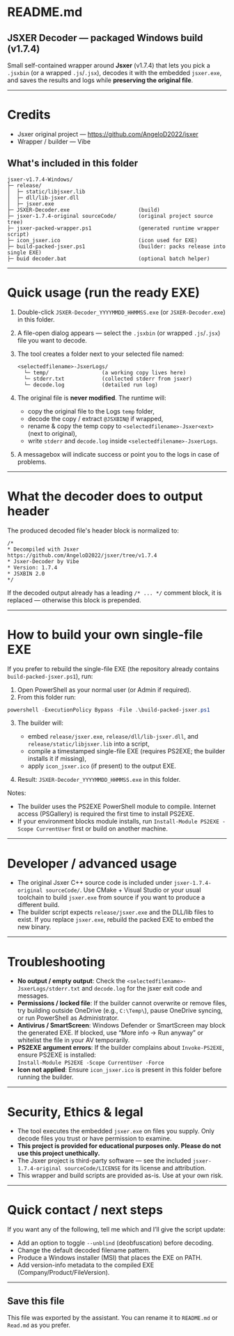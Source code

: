 # README.md

## JSXER Decoder — packaged Windows build (v1.7.4)
Small self-contained wrapper around **Jsxer** (v1.7.4) that lets you pick a `.jsxbin` (or a wrapped `.js`/`.jsx`), decodes it with the embedded `jsxer.exe`, and saves the results and logs while **preserving the original file**.

---

# Credits
- Jsxer original project — https://github.com/AngeloD2022/jsxer  
- Wrapper / builder — Vibe

## What's included in this folder
```
jsxer-v1.7.4-Windows/
├─ release/
│  ├─ static/libjsxer.lib
│  ├─ dll/lib-jsxer.dll
│  ├─ jsxer.exe
├─ JSXER-Decoder.exe                      (build)
├─ jsxer-1.7.4-original sourceCode/       (original project source tree)
├─ jsxer-packed-wrapper.ps1               (generated runtime wrapper script)
├─ icon_jsxer.ico                         (icon used for EXE)
├─ build-packed-jsxer.ps1                 (builder: packs release into single EXE)
├─ buid decoder.bat                       (optional batch helper)
```

---

# Quick usage (run the ready EXE)
1. Double-click `JSXER-Decoder_YYYYMMDD_HHMMSS.exe` (or `JSXER-Decoder.exe`) in this folder.  
2. A file-open dialog appears — select the `.jsxbin` (or wrapped `.js`/`.jsx`) file you want to decode.  
3. The tool creates a folder next to your selected file named:
   ```
   <selectedfilename>-JsxerLogs/
     └─ temp/                 (a working copy lives here)
     └─ stderr.txt            (collected stderr from jsxer)
     └─ decode.log            (detailed run log)
   ```
4. The original file is **never modified**. The runtime will:
   - copy the original file to the Logs `temp` folder,
   - decode the copy / extract `@JSXBIN@` if wrapped,
   - rename & copy the temp copy to `<selectedfilename>-Jsxer<ext>` (next to original),
   - write `stderr` and `decode.log` inside `<selectedfilename>-JsxerLogs`.

5. A messagebox will indicate success or point you to the logs in case of problems.

---

# What the decoder does to output header
The produced decoded file's header block is normalized to:

```text
/*
* Decompiled with Jsxer https://github.com/AngeloD2022/jsxer/tree/v1.7.4
* Jsxer-Decoder by Vibe
* Version: 1.7.4
* JSXBIN 2.0
*/
```

If the decoded output already has a leading `/* ... */` comment block, it is replaced — otherwise this block is prepended.

---

# How to build your own single-file EXE
If you prefer to rebuild the single-file EXE (the repository already contains `build-packed-jsxer.ps1`), run:

1. Open PowerShell as your normal user (or Admin if required).  
2. From this folder run:
```powershell
powershell -ExecutionPolicy Bypass -File .\build-packed-jsxer.ps1
```
3. The builder will:
   - embed `release/jsxer.exe`, `release/dll/lib-jsxer.dll`, and `release/static/libjsxer.lib` into a script,
   - compile a timestamped single-file EXE (requires PS2EXE; the builder installs it if missing),
   - apply `icon_jsxer.ico` (if present) to the output EXE.

4. Result: `JSXER-Decoder_YYYYMMDD_HHMMSS.exe` in this folder.

Notes:
- The builder uses the PS2EXE PowerShell module to compile. Internet access (PSGallery) is required the first time to install PS2EXE.
- If your environment blocks module installs, run `Install-Module PS2EXE -Scope CurrentUser` first or build on another machine.

---

# Developer / advanced usage
- The original Jsxer C++ source code is included under `jsxer-1.7.4-original sourceCode/`. Use CMake + Visual Studio or your usual toolchain to build `jsxer.exe` from source if you want to produce a different build.
- The builder script expects `release/jsxer.exe` and the DLL/lib files to exist. If you replace `jsxer.exe`, rebuild the packed EXE to embed the new binary.

---

# Troubleshooting
- **No output / empty output**: Check the `<selectedfilename>-JsxerLogs/stderr.txt` and `decode.log` for the jsxer exit code and messages.
- **Permissions / locked file**: If the builder cannot overwrite or remove files, try building outside OneDrive (e.g., `C:\Temp\`), pause OneDrive syncing, or run PowerShell as Administrator.
- **Antivirus / SmartScreen**: Windows Defender or SmartScreen may block the generated EXE. If blocked, use “More info → Run anyway” or whitelist the file in your AV temporarily.
- **PS2EXE argument errors**: If the builder complains about `Invoke-PS2EXE`, ensure PS2EXE is installed:  
  `Install-Module PS2EXE -Scope CurrentUser -Force`
- **Icon not applied**: Ensure `icon_jsxer.ico` is present in this folder before running the builder.

---

# Security, Ethics & legal
- The tool executes the embedded `jsxer.exe` on files you supply. Only decode files you trust or have permission to examine.
- **This project is provided for educational purposes only. Please do not use this project unethically.**
- The Jsxer project is third-party software — see the included `jsxer-1.7.4-original sourceCode/LICENSE` for its license and attribution.
- This wrapper and build scripts are provided as-is. Use at your own risk.

---

# Quick contact / next steps
If you want any of the following, tell me which and I’ll give the script update:
- Add an option to toggle `--unblind` (deobfuscation) before decoding.  
- Change the default decoded filename pattern.  
- Produce a Windows installer (MSI) that places the EXE on PATH.  
- Add version-info metadata to the compiled EXE (Company/Product/FileVersion).

---

## Save this file
This file was exported by the assistant. You can rename it to `README.md` or `Read.md` as you prefer.
